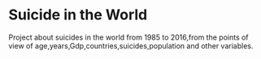 # Suicide in the World
Project about suicides in the world from 1985 to 2016,from the points of view of age,years,Gdp,countries,suicides,population and other variables.
